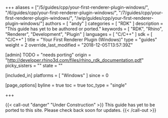 +++
aliases = ["/5/guides/cpp/your-first-renderer-plugin-windows/", "/6/guides/cpp/your-first-renderer-plugin-windows/", "/7/guides/cpp/your-first-renderer-plugin-windows/", "/wip/guides/cpp/your-first-renderer-plugin-windows/"]
authors = [ "andy" ]
categories = [ "RDK" ]
description = "This guide has yet to be authored or ported."
keywords = [ "RDK", "Rhino", "Renderer", "Development", "Plugin" ]
languages = [ "C/C++" ]
sdk = [ "C/C++" ]
title = "Your First Renderer Plugin (Windows)"
type = "guides"
weight = 2
override_last_modified = "2018-12-05T13:57:39Z"

[admin]
TODO = "needs porting"
origin = "http://developer.rhino3d.com/files/rhino_rdk_documentation.pdf"
picky_sisters = ""
state = ""

[included_in]
platforms = [ "Windows" ]
since = 0

[page_options]
byline = true
toc = true
toc_type = "single"

+++


{{< call-out "danger" "Under Construction" >}}
This guide has yet to be ported to this site. Please check back soon for updates.
{{< /call-out >}}


